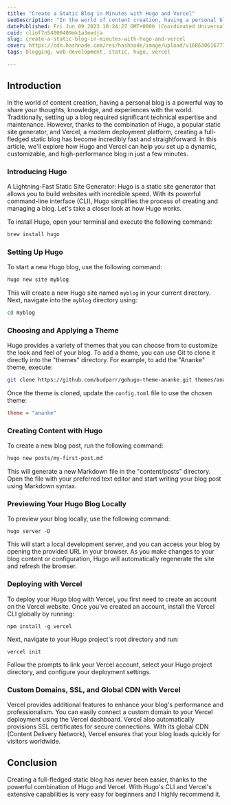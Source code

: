 ```yaml
---
title: "Create a Static Blog in Minutes with Hugo and Vercel"
seoDescription: "In the world of content creation, having a personal blog is a powerful way to share your thoughts, knowledge, and experiences with the world..."
datePublished: Fri Jun 09 2023 10:24:27 GMT+0000 (Coordinated Universal Time)
cuid: cliof7n54000409mk1a3eedja
slug: create-a-static-blog-in-minutes-with-hugo-and-vercel
cover: https://cdn.hashnode.com/res/hashnode/image/upload/v1686306167776/556690c2-8967-4c9e-9b53-1e6b4c3c9219.png
tags: blogging, web-development, static, hugo, vercel

---
```


## Introduction

In the world of content creation, having a personal blog is a powerful way to share your thoughts, knowledge, and experiences with the world. Traditionally, setting up a blog required significant technical expertise and maintenance. However, thanks to the combination of Hugo, a popular static site generator, and Vercel, a modern deployment platform, creating a full-fledged static blog has become incredibly fast and straightforward. In this article, we'll explore how Hugo and Vercel can help you set up a dynamic, customizable, and high-performance blog in just a few minutes.

### Introducing Hugo

A Lightning-Fast Static Site Generator: Hugo is a static site generator that allows you to build websites with incredible speed. With its powerful command-line interface (CLI), Hugo simplifies the process of creating and managing a blog. Let's take a closer look at how Hugo works.

To install Hugo, open your terminal and execute the following command:

```bash
brew install hugo
```

### Setting Up Hugo

To start a new Hugo blog, use the following command:

```bash
hugo new site myblog
```

This will create a new Hugo site named `myblog` in your current directory. Next, navigate into the `myblog` directory using:

```bash
cd myblog
```

### Choosing and Applying a Theme

Hugo provides a variety of themes that you can choose from to customize the look and feel of your blog. To add a theme, you can use Git to clone it directly into the "themes" directory. For example, to add the "Ananke" theme, execute:

```bash
git clone https://github.com/budparr/gohugo-theme-ananke.git themes/ananke
```

Once the theme is cloned, update the `config.toml` file to use the chosen theme:

```ini
theme = "ananke"
```

### Creating Content with Hugo

To create a new blog post, run the following command:

```bash
hugo new posts/my-first-post.md
```

This will generate a new Markdown file in the "content/posts" directory. Open the file with your preferred text editor and start writing your blog post using Markdown syntax.

### Previewing Your Hugo Blog Locally

To preview your blog locally, use the following command:

```plaintext
hugo server -D
```

This will start a local development server, and you can access your blog by opening the provided URL in your browser. As you make changes to your blog content or configuration, Hugo will automatically regenerate the site and refresh the browser.

### Deploying with Vercel

To deploy your Hugo blog with Vercel, you first need to create an account on the Vercel website. Once you've created an account, install the Vercel CLI globally by running:

```plaintext
npm install -g vercel
```

Next, navigate to your Hugo project's root directory and run:

```plaintext
vercel init
```

Follow the prompts to link your Vercel account, select your Hugo project directory, and configure your deployment settings.

### Custom Domains, SSL, and Global CDN with Vercel

Vercel provides additional features to enhance your blog's performance and professionalism. You can easily connect a custom domain to your Vercel deployment using the Vercel dashboard. Vercel also automatically provisions SSL certificates for secure connections. With its global CDN (Content Delivery Network), Vercel ensures that your blog loads quickly for visitors worldwide.

## Conclusion

Creating a full-fledged static blog has never been easier, thanks to the powerful combination of Hugo and Vercel. With Hugo's CLI and Vercel's extensive capabilities is very easy for beginners and I highly recommend it.